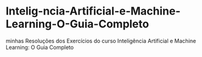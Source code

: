 # Intelig-ncia-Artificial-e-Machine-Learning-O-Guia-Completo
minhas Resoluções dos Exercícios do curso Inteligência Artificial e Machine Learning: O Guia Completo
